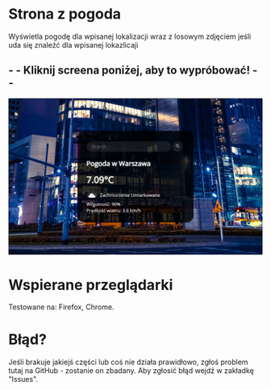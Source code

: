 # Strona z pogoda

Wyświetla pogodę dla wpisanej lokalizacji wraz z losowym zdjęciem jeśli uda się znaleźć dla wpisanej lokazlicaji 

## - - Kliknij screena poniżej, aby to wypróbować! - - 
[![image](https://github.com/MrWoodsman/WeatherApp/blob/a6f87c79522b785f3a3cd9f6e0554666e50dc75a/pogoda1.png)](https://mrwoodsman.github.io/WeatherApp/)

# Wspierane przeglądarki
Testowane na: Firefox, Chrome.
# Błąd?
Jeśli brakuje jakiejś części lub coś nie działa prawidłowo, zgłoś problem tutaj na GitHub - zostanie on zbadany.
Aby zgłosić błąd wejdź w zakładkę "Issues".

